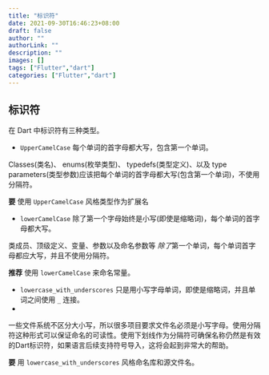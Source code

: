 ```yaml
---
title: "标识符"
date: 2021-09-30T16:46:23+08:00
draft: false
author: ""
authorLink: ""
description: ""
images: []
tags: ["Flutter","dart"]
categories: ["Flutter","dart"]
---
```

## 标识符

在 Dart 中标识符有三种类型。

- `UpperCamelCase` 每个单词的首字母都大写，包含第一个单词。

Classes(类名)、 enums(枚举类型)、 typedefs(类型定义)、以及 type parameters(类型参数)应该把每个单词的首字母都大写(包含第一个单词)，不使用分隔符。

**要** 使用 `UpperCamelCase` 风格类型作为扩展名

- `lowerCamelCase` 除了第一个字母始终是小写(即使是缩略词)，每个单词的首字母都大写。

类成员、顶级定义、变量、参数以及命名参数等 *除了*第一个单词，每个单词首字母都应大写，并且不使用分隔符。

**推荐** 使用 `lowerCamelCase` 来命名常量。

- `lowercase_with_underscores` 只是用小写字母单词，即使是缩略词，并且单词之间使用 `_` 连接。
- 

一些文件系统不区分大小写，所以很多项目要求文件名必须是小写字母。使用分隔符这种形式可以保证命名的可读性。使用下划线作为分隔符可确保名称仍然是有效的Dart标识符，如果语言后续支持符号导入，这将会起到非常大的帮助。

**要** 用 `lowercase_with_underscores` 风格命名库和源文件名。